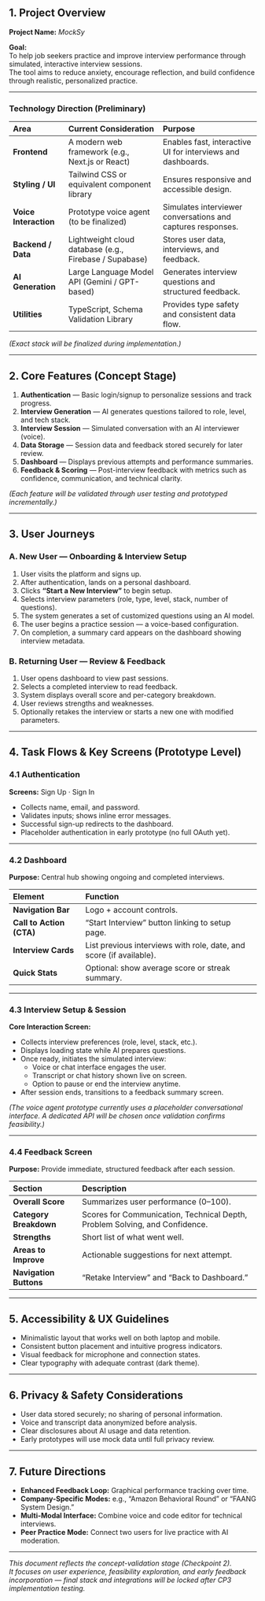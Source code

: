 ## 1. Project Overview

**Project Name:** *MockSy*

**Goal:**  
To help job seekers practice and improve interview performance through simulated, interactive interview sessions.  
The tool aims to reduce anxiety, encourage reflection, and build confidence through realistic, personalized practice.

---

### Technology Direction (Preliminary)

| Area | Current Consideration | Purpose |
| :--- | :--- | :--- |
| **Frontend** | A modern web framework (e.g., Next.js or React) | Enables fast, interactive UI for interviews and dashboards. |
| **Styling / UI** | Tailwind CSS or equivalent component library | Ensures responsive and accessible design. |
| **Voice Interaction** | Prototype voice agent (to be finalized) | Simulates interviewer conversations and captures responses. |
| **Backend / Data** | Lightweight cloud database (e.g., Firebase / Supabase) | Stores user data, interviews, and feedback. |
| **AI Generation** | Large Language Model API (Gemini / GPT-based) | Generates interview questions and structured feedback. |
| **Utilities** | TypeScript, Schema Validation Library | Provides type safety and consistent data flow. |

*(Exact stack will be finalized during implementation.)*

---

## 2. Core Features (Concept Stage)

1. **Authentication** — Basic login/signup to personalize sessions and track progress.  
2. **Interview Generation** — AI generates questions tailored to role, level, and tech stack.  
3. **Interview Session** — Simulated conversation with an AI interviewer (voice).  
4. **Data Storage** — Session data and feedback stored securely for later review.  
5. **Dashboard** — Displays previous attempts and performance summaries.  
6. **Feedback & Scoring** — Post-interview feedback with metrics such as confidence, communication, and technical clarity.

*(Each feature will be validated through user testing and prototyped incrementally.)*

---

## 3. User Journeys

### A. New User — Onboarding & Interview Setup
1. User visits the platform and signs up.  
2. After authentication, lands on a personal dashboard.  
3. Clicks **“Start a New Interview”** to begin setup.  
4. Selects interview parameters (role, type, level, stack, number of questions).  
5. The system generates a set of customized questions using an AI model.  
6. The user begins a practice session — a voice-based configuration.  
7. On completion, a summary card appears on the dashboard showing interview metadata.

### B. Returning User — Review & Feedback
1. User opens dashboard to view past sessions.  
2. Selects a completed interview to read feedback.  
3. System displays overall score and per-category breakdown.  
4. User reviews strengths and weaknesses.  
5. Optionally retakes the interview or starts a new one with modified parameters.

---

## 4. Task Flows & Key Screens (Prototype Level)

### 4.1 Authentication
**Screens:** Sign Up · Sign In  
- Collects name, email, and password.  
- Validates inputs; shows inline error messages.  
- Successful sign-up redirects to the dashboard.  
- Placeholder authentication in early prototype (no full OAuth yet).

---

### 4.2 Dashboard
**Purpose:** Central hub showing ongoing and completed interviews.  

| Element | Function |
| :--- | :--- |
| **Navigation Bar** | Logo + account controls. |
| **Call to Action (CTA)** | “Start Interview” button linking to setup page. |
| **Interview Cards** | List previous interviews with role, date, and score (if available). |
| **Quick Stats** | Optional: show average score or streak summary. |

---

### 4.3 Interview Setup & Session
**Core Interaction Screen:**  
- Collects interview preferences (role, level, stack, etc.).  
- Displays loading state while AI prepares questions.  
- Once ready, initiates the simulated interview:  
  - Voice or chat interface engages the user.  
  - Transcript or chat history shown live on screen.  
  - Option to pause or end the interview anytime.  
- After session ends, transitions to a feedback summary screen.

*(The voice agent prototype currently uses a placeholder conversational interface. A dedicated API will be chosen once validation confirms feasibility.)*

---

### 4.4 Feedback Screen
**Purpose:** Provide immediate, structured feedback after each session.  

| Section | Description |
| :--- | :--- |
| **Overall Score** | Summarizes user performance (0–100). |
| **Category Breakdown** | Scores for Communication, Technical Depth, Problem Solving, and Confidence. |
| **Strengths** | Short list of what went well. |
| **Areas to Improve** | Actionable suggestions for next attempt. |
| **Navigation Buttons** | “Retake Interview” and “Back to Dashboard.” |

---

## 5. Accessibility & UX Guidelines
- Minimalistic layout that works well on both laptop and mobile.  
- Consistent button placement and intuitive progress indicators.  
- Visual feedback for microphone and connection states.  
- Clear typography with adequate contrast (dark theme).  

---

## 6. Privacy & Safety Considerations
- User data stored securely; no sharing of personal information.  
- Voice and transcript data anonymized before analysis.  
- Clear disclosures about AI usage and data retention.  
- Early prototypes will use mock data until full privacy review.  

---

## 7. Future Directions
- **Enhanced Feedback Loop:** Graphical performance tracking over time.  
- **Company-Specific Modes:** e.g., “Amazon Behavioral Round” or “FAANG System Design.”  
- **Multi-Modal Interface:** Combine voice and code editor for technical interviews.  
- **Peer Practice Mode:** Connect two users for live practice with AI moderation.  

---

*This document reflects the concept-validation stage (Checkpoint 2).  
It focuses on user experience, feasibility exploration, and early feedback incorporation — final stack and integrations will be locked after CP3 implementation testing.*
